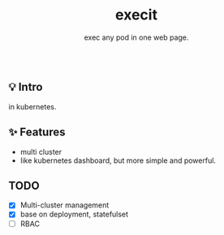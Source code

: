 <h1 align="center">execit</h1>
<p align="center">exec any pod in one web page.</p>
<br><br>

## 💡 Intro

in kubernetes.

## ✨  Features

* multi cluster
* like kubernetes dashboard, but more simple and powerful.

## TODO

- [x] Multi-cluster management
- [x] base on deployment, statefulset
- [ ] RBAC
